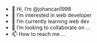 - 👋 Hi, I’m @johancan1998
- 👀 I’m interested in web developer
- 🌱 I’m currently learning web dev
- 💞️ I’m looking to collaborate on ...
- 📫 How to reach me ...

<!---
johancan1998/johancan1998 is a ✨ special ✨ repository because its `README.md` (this file) appears on your GitHub profile.
You can click the Preview link to take a look at your changes.
--->
